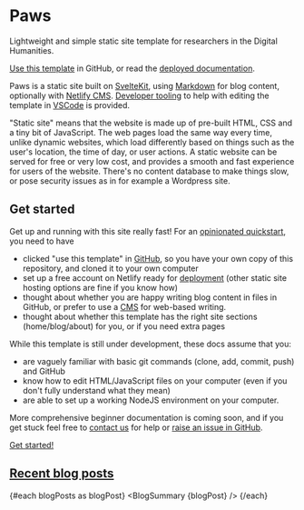 <script context="module">
	/**
	 * @type {import('@sveltejs/kit').Load}
	 */
	export async function load({ fetch }) {
		const res = await fetch(`/posts.json`);
		const posts = await res.json();

		return {
			props: {
				posts
			}
		};
	}
</script>

<script>
	import Seo from '$lib/Seo.svelte';
	import BlogSummary from '$lib/BlogSummary.svelte';
	import { variables } from '$lib/variables';
	export let posts;

	const postsToShow = 3;
	$: blogPosts = posts.slice(0, postsToShow);
</script>

<!-- TODO UPDATE THE SEO INFO -->
<Seo title="Paws" description={variables.siteDescription} path="/" openGraphImage="OGExample.png"/>

# Paws

<p class=emph>
Lightweight and simple static site template for researchers in the
Digital Humanities.
</p>

[Use this template]({variables.github}) in GitHub, or read the [deployed documentation]({variables.siteUrl}).

Paws is a static site built on [SvelteKit](https://kit.svelte.dev/), using [Markdown](https://www.markdownguide.org/) for blog content, optionally with [Netlify CMS](https://www.netlifycms.org/). [Developer tooling](/blog/tooling) to help with editing the
template in [VSCode](https://code.visualstudio.com/) is provided.

"Static site" means that the website is made up of pre-built HTML, CSS and a tiny bit of JavaScript. The web pages load the same way every time, unlike dynamic websites, which load differently based on things such as the user's location, the time of day, or user actions. A static website can be served for free or very low cost, and provides a smooth and fast experience for users of the website. There's no content database to make things slow, or pose security issues as in for example a Wordpress site.

## Get started

Get up and running with this site really fast! For an [opinionated
quickstart](/blog/initial-setup), you need to have

- clicked "use this template" in [GitHub]({variables.github}), so you have your own copy of
  this repository, and cloned it to your own computer
- set up a free account on Netlify ready for [deployment](/blog/deployment) (other static site hosting options
  are fine if you know how)
- thought about whether you are happy writing blog content in files in
  GitHub, or prefer to use a [CMS](/blog/cms) for web-based writing.
- thought about whether this template has the right site sections
  (home/blog/about) for you, or if you need extra pages

While this template is still under development, these docs assume that you:

- are vaguely familiar with basic git commands (clone, add, commit, push) and GitHub
- know how to edit HTML/JavaScript files on your computer (even if you don't fully
  understand what they mean)
- are able to set up a working NodeJS environment on your computer.

More comprehensive beginner documentation is coming soon, and if you get stuck feel free to [contact
us](mailto:hi@codexfelis.dev) for help or [raise an issue in GitHub]({variables.github}).

<a class=emph href="/blog/initial-setup">
Get started!
</a>

## [Recent blog posts](/blog)

{#each blogPosts as blogPost}
<BlogSummary {blogPost} />
{/each}
